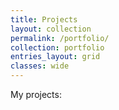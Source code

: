 ```yaml
---
title: Projects
layout: collection
permalink: /portfolio/
collection: portfolio
entries_layout: grid
classes: wide
---
```


My projects:

